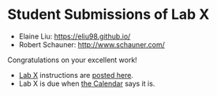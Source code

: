# Student Submissions of Lab X

- Elaine Liu: <https://eliu98.github.io/>
- Robert Schauner: <http://www.schauner.com/>

Congratulations on your excellent work!

- [Lab X](https://thomaselove.github.io/431-labX/) instructions are [posted here](https://thomaselove.github.io/431-labX/). 
- Lab X is due when [the Calendar](https://thomaselove.github.io/431-2023/calendar.html) says it is.
